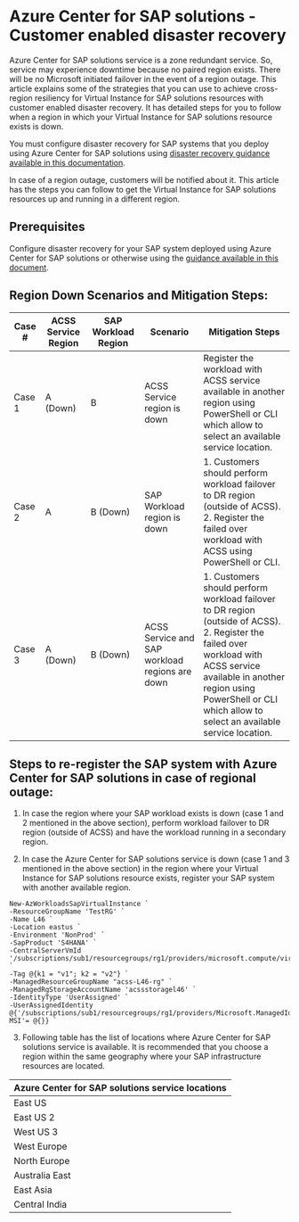 # Azure Center for SAP solutions - Customer enabled disaster recovery
Azure Center for SAP solutions service is a zone redundant service. So, service may experience downtime because no paired region exists. There will be no Microsoft initiated failover in the event of a region outage. This article explains some of the strategies that you can use to achieve cross-region resiliency for Virtual Instance for SAP solutions resources with customer enabled disaster recovery. It has detailed steps for you to follow when a region in which your Virtual Instance for SAP solutions resource exists is down. 

You must configure disaster recovery for SAP systems that you deploy using Azure Center for SAP solutions using [disaster recovery guidance available in this documentation](https://learn.microsoft.com/azure/sap/workloads/disaster-recovery-overview-guide). 

In case of a region outage, customers will be notified about it. This article has the steps you can follow to get the Virtual Instance for SAP solutions resources up and running in a different region. 

## Prerequisites 
Configure disaster recovery for your SAP system deployed using Azure Center for SAP solutions or otherwise using the [guidance available in this document](https://learn.microsoft.com/azure/sap/workloads/disaster-recovery-overview-guide).

## Region Down Scenarios and Mitigation Steps:

| Case # | ACSS Service Region  | SAP Workload Region  | Scenario                 | Mitigation Steps       |
|--------|-----------------|------------------|--------------------------|------------------------|
| Case 1 | A (Down)        | B                | ACSS Service region is down   | Register the workload with ACSS service available in another region using PowerShell or CLI which allow to select an available service location. |
| Case 2 | A               | B (Down)         | SAP Workload region is down  | 1. Customers should perform workload failover to DR region (outside of ACSS). <br> 2. Register the failed over workload with ACSS using PowerShell or CLI.  |
| Case 3 | A (Down)        | B (Down)         | ACSS Service and SAP workload regions are down   | 1. Customers should perform workload failover to DR region (outside of ACSS). <br> 2. Register the failed over workload with ACSS service available in another region using PowerShell or CLI which allow to select an available service location.

## Steps to re-register the SAP system with Azure Center for SAP solutions in case of regional outage:

1. In case the region where your SAP workload exists is down (case 1 and 2 mentioned in the above section), perform workload failover to DR region (outside of ACSS) and have the workload running in a secondary region.

2. In case the Azure Center for SAP solutions service is down (case 1 and 3 mentioned in the above section) in the region where your Virtual Instance for SAP solutions resource exists, register your SAP system with  another available region. 

```azurepowershell-interactive
New-AzWorkloadsSapVirtualInstance `
-ResourceGroupName 'TestRG' `
-Name L46 `
-Location eastus `
-Environment 'NonProd' `
-SapProduct 'S4HANA' `
-CentralServerVmId '/subscriptions/sub1/resourcegroups/rg1/providers/microsoft.compute/virtualmachines/l46ascsvm' `
-Tag @{k1 = "v1"; k2 = "v2"} `
-ManagedResourceGroupName "acss-L46-rg" `
-ManagedRgStorageAccountName 'acssstoragel46' `
-IdentityType 'UserAssigned' `
-UserAssignedIdentity @{'/subscriptions/sub1/resourcegroups/rg1/providers/Microsoft.ManagedIdentity/userAssignedIdentities/ACSS-MSI'= @{}} `
```
3. Following table has the list of locations where Azure Center for SAP solutions service is available. It is recommended that you choose a region within the same geography where your SAP infrastructure resources are located.  

| **Azure Center for SAP solutions service locations** |
| --------------------------------------------------- |
| East US |
| East US 2 |
| West US 3 |
| West Europe |
| North Europe | 
| Australia East | 
| East Asia | 
| Central India | 
